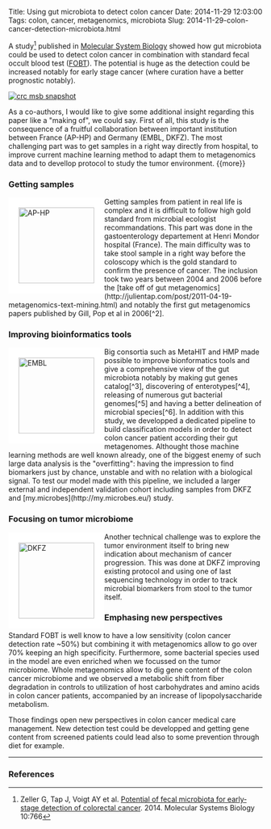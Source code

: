 Title: Using gut microbiota to detect colon cancer
Date: 2014-11-29 12:03:00
Tags: colon, cancer, metagenomics, microbiota
Slug: 2014-11-29-colon-cancer-detection-microbiota.html

A study[^1] published in [Molecular System Biology](http://bit.ly/crcmicrob) showed how gut microbiota could be used to detect colon cancer in combination with standard fecal occult blood test ([FOBT](http://en.wikipedia.org/wiki/Fecal_occult_blood)). The potential is huge as the detection could be increased notably for early stage cancer (where curation have a better prognostic notably).

<a href="http://bit.ly/crcmicrob"><img itemprop="image" src="http://d3dwu2jylmmhzr.cloudfront.net/sites/default/files/highwire/msb/10/11/766/embed/graphic-1.gif" alt="crc msb snapshot"/></a>

As a co-authors, I would like to give some additional insight regarding this paper like a "making of", we could say. First of all, this study is the consequence of a fruitful collaboration between important institution between France (AP-HP) and Germany (EMBL, DKFZ). The most challenging part was to get samples in a right way directly from hospital, to improve current machine learning method to adapt them to metagenomics data and to devellop protocol to study the tumor environment. {{more}}

### Getting samples ###

<img itemprop="image" src="http://hopital-necker.aphp.fr/wp-content/blogs.dir/14/files/2012/06/logo-aphp.jpg" alt="AP-HP" style="float: left; border: 20px solid white; width: 150px;"/>
Getting samples from patient in real life is complex and it is difficult to follow high gold standard from microbial ecologist recommandations. This part was done in the gastoenterology departement at Henri Mondor hospital (France). The main difficulty was to take stool sample in a right way before the coloscopy which is the gold standard to confirm the presence of cancer. The inclusion took two years between 2004 and 2006 before the [take off of gut metagenomics](http://julientap.com/post/2011-04-19-metagenomics-text-mining.html) and notably the first gut metagenomics papers published by Gill, Pop et al in 2006[^2].

### Improving bioinformatics tools ###

<img itemprop="image" src="http://bioinfo-fr.net/wp-content/uploads/2013/07/logo_embl.jpg" alt="EMBL" style="float: left; border: 20px solid white; width: 150px;"/>
Big consortia such as MetaHIT and HMP made possible to improve bionformatics tools and give a comprehensive view of the gut microbiota notably by making gut genes catalog[^3], discovering of enterotypes[^4], releasing of numerous gut bacterial genomes[^5] and having a better delineation of microbial species[^6]. In addition with this study, we developped a dedicated pipeline to build classification models in order to detect colon cancer patient according their gut metagenomes. Althought those machine learning methods are well known already, one of the biggest enemy of such large data analysis is the "overfitting": having the impression to find biomarkers just by chance, unstable and with no relation with a biological signal. To test our model made with this pipeline, we included a larger external and independent  validation cohort including samples from DKFZ and [my.microbes](http://my.microbes.eu/) study. 

### Focusing on tumor microbiome ###

<img itemprop="image" src="http://www.dkfz.de/microscopy2008/dkfz.jpg" alt="DKFZ" style="float: left; border: 20px solid white; width: 150px;"/> 
Another technical challenge was to explore the tumor environment itself to bring new indication about mechanism of cancer progression. This was done at DKFZ improving existing protocol and using one of last sequencing technology in order to track microbial biomarkers from stool to the tumor itself.

### Emphasing new perspectives ###

Standard FOBT is well know to have a low sensitivity (colon cancer detection rate ~50%) but combining it with metagenomics allow to go over 70% keeping an high specificity. Furthermore, some bacterial species used in the model are even enriched when we focussed on the tumor microbiome. Whole metagenomics allow to dig gene content of the colon cancer microbiome and we observed a metabolic shift from fiber degradation in controls to utilization of host carbohydrates and amino acids in colon cancer patients, accompanied by an increase of lipopolysaccharide metabolism.

Those findings open new perspectives in colon cancer medical care management. New detection test could be developped and getting gene content from screened patients could lead also to some prevention through diet for example.


----------


### References ###
[^1]: Zeller G, Tap J, Voigt AY et al. [Potential of fecal microbiota for early‐stage detection of colorectal cancer](http://bit.ly/crcmicrob). 2014. Molecular Systems Biology 10:766

[^2]: Gill, Pop et al. [Metagenomic analysis of the human distal gut microbiome.](http://www.sciencemag.org/content/312/5778/1355.long) Science. 2006 Jun 2;312(5778):1355-9.

[^3]: J Qin et al. MetaHIT consortium. [A human gut microbial gene catalogue established by metagenomic sequencing](http://www.nature.com/nature/journal/v464/n7285/abs/nature08821.html). 2010. Nature 464 (7285), 59-65

[^4]: M Arumugam, J Raes et al. MetaHIT consortium. [Enterotypes of the human gut microbiome](http://www.nature.com/nature/journal/v473/n7346/abs/nature09944.html). 2011. Nature 473 (7346), 174-180

[^5]: Nelson KE et al. [A catalog of reference genomes from the human microbiome](http://www.ncbi.nlm.nih.gov/pubmed/20489017). Science 2010 May 21

[^6]: Mende et al. [Accurate and universal delineation of prokaryotic species](http://www.nature.com/nmeth/journal/v10/n9/abs/nmeth.2575.html). Nature methods 10 (9), 881-884